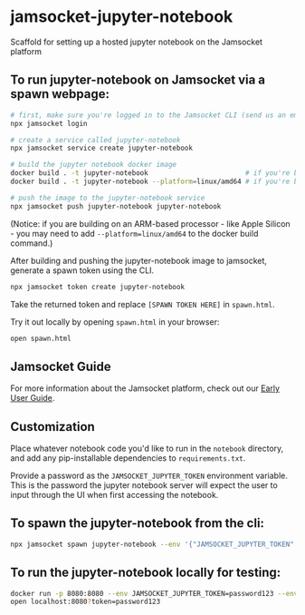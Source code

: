 # jamsocket-jupyter-notebook
Scaffold for setting up a hosted jupyter notebook on the Jamsocket platform

## To run jupyter-notebook on Jamsocket via a spawn webpage:

```bash
# first, make sure you're logged in to the Jamsocket CLI (send us an email if you need credentials!)
npx jamsocket login

# create a service called jupyter-notebook
npx jamsocket service create jupyter-notebook

# build the jupyter notebook docker image
docker build . -t jupyter-notebook                        # if you're building on an Intel/AMD machine
docker build . -t jupyter-notebook --platform=linux/amd64 # if you're building on Apple Silicon or ARM-based machine

# push the image to the jupyter-notebook service
npx jamsocket push jupyter-notebook jupyter-notebook
```

(Notice: if you are building on an ARM-based processor - like Apple Silicon - you may need to add `--platform=linux/amd64` to the docker build command.)

After building and pushing the jupyter-notebook image to jamsocket, generate a spawn token using the CLI.

```bash
npx jamsocket token create jupyter-notebook
```

Take the returned token and replace `[SPAWN TOKEN HERE]` in `spawn.html`.

Try it out locally by opening `spawn.html` in your browser:

```bash
open spawn.html
```

## Jamsocket Guide

For more information about the Jamsocket platform, check out our [Early User Guide](https://drifting.notion.site/Jamsocket-early-user-guide-5148f81e34744e77bc6b8b305eb3ea75).

## Customization

Place whatever notebook code you'd like to run in the `notebook` directory, and add any pip-installable dependencies to `requirements.txt`.

Provide a password as the `JAMSOCKET_JUPYTER_TOKEN` environment variable. This is the password the jupyter notebook server will expect the user to input through the UI when first accessing the notebook.

## To spawn the jupyter-notebook from the cli:

```bash
npx jamsocket spawn jupyter-notebook --env '{"JAMSOCKET_JUPYTER_TOKEN":"[SET JUPYTER PASSWORD HERE]"}'
```

## To run the jupyter-notebook locally for testing:

```bash
docker run -p 8080:8080 --env JAMSOCKET_JUPYTER_TOKEN=password123 --env PORT=8080 -it jupyter-notebook
open localhost:8080?token=password123
```
